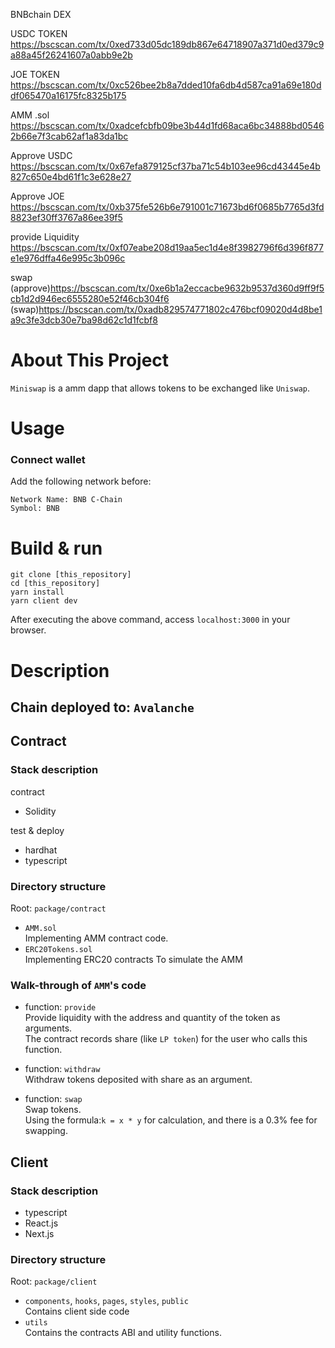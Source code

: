 BNBchain DEX

USDC TOKEN
https://bscscan.com/tx/0xed733d05dc189db867e64718907a371d0ed379c9a88a45f26241607a0abb9e2b

JOE TOKEN
https://bscscan.com/tx/0xc526bee2b8a7dded10fa6db4d587ca91a69e180ddf065470a16175fc8325b175

AMM .sol
https://bscscan.com/tx/0xadcefcbfb09be3b44d1fd68aca6bc34888bd05462b66e7f3cab62af1a83da1bc



Approve USDC
https://bscscan.com/tx/0x67efa879125cf37ba71c54b103ee96cd43445e4b827c650e4bd61f1c3e628e27

Approve JOE
https://bscscan.com/tx/0xb375fe526b6e791001c71673bd6f0685b7765d3fd8823ef30ff3767a86ee39f5

provide Liquidity
https://bscscan.com/tx/0xf07eabe208d19aa5ec1d4e8f3982796f6d396f877e1e976dffa46e995c3b096c

swap
(approve)https://bscscan.com/tx/0xe6b1a2eccacbe9632b9537d360d9ff9f5cb1d2d946ec6555280e52f46cb304f6
(swap)https://bscscan.com/tx/0xadb829574771802c476bcf09020d4d8be1a9c3fe3dcb30e7ba98d62c1d1fcbf8 


# About This Project

`Miniswap` is a amm dapp that allows tokens to be exchanged like `Uniswap`.


# Usage

### Connect wallet

Add the following network before:

```
Network Name: BNB C-Chain
Symbol: BNB
```

# Build & run

```
git clone [this_repository]
cd [this_repository]
yarn install
yarn client dev
```

After executing the above command, access `localhost:3000` in your browser.

# Description

## Chain deployed to: `Avalanche`

## Contract

### Stack description

contract

- Solidity

test & deploy

- hardhat
- typescript

### Directory structure

Root: `package/contract`

- `AMM.sol`  
  Implementing AMM contract code.
- `ERC20Tokens.sol`  
  Implementing ERC20 contracts To simulate the AMM

### Walk-through of `AMM`'s code

- function: `provide`  
  Provide liquidity with the address and quantity of the token as arguments.  
  The contract records share (like `LP token`) for the user who calls this function.

- function: `withdraw`  
  Withdraw tokens deposited with share as an argument.

- function: `swap`  
  Swap tokens.  
  Using the formula:`k = x * y` for calculation, and there is a 0.3% fee for swapping.

## Client

### Stack description

- typescript
- React.js
- Next.js

### Directory structure

Root: `package/client`

- `components`, `hooks`, `pages`, `styles`, `public`  
  Contains client side code
- `utils`  
  Contains the contracts ABI and utility functions.
